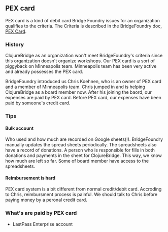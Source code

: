## PEX card

PEX card is a kind of debit card Bridge Foundry issues for an organization qualifies to the criteria. The Criteria is described in the BridgeFoundry doc, [PEX Card](https://github.com/bridgefoundry/operations/blob/master/using-funds/pex-cards.md).


### History

ClojureBridge as an organization won't meet BridgeFoundry's criteria since this organization doesn't organize workshops. Our PEX card is a sort of piggyback on Minneapolis team. Minneapolis team has been very active and already possesses the PEX card.

BridgeFoundry introduced us Chris Koehnen, who is an owner of PEX card and a member of Minneapolis team. Chris jumped in and is helping ClojureBridge as a board member now. After his joining the baord, our expenses are paid by PEX card. Before PEX card, our expenses have been paid by someone's credit card.


### Tips

#### Bulk account

Who used and how much are recorded on Google sheets(!). BridgeFoundry manually updates the spread sheets periodically. The spreadsheets also have a record of donations. A person who is responsible for fills in both donations and payments in the sheet for ClojureBridge. This way, we know how much are left so far. Some of board member have access to the spreadsheets. 


#### Reimbursement is hard

PEX card system is a bit different from normal credit/debit card. Accroding to Chris, reimbursment process is painful. We should talk to Chris before paying money by a peronal credit card.


### What's are paid by PEX card

- LastPass Enterprise account
